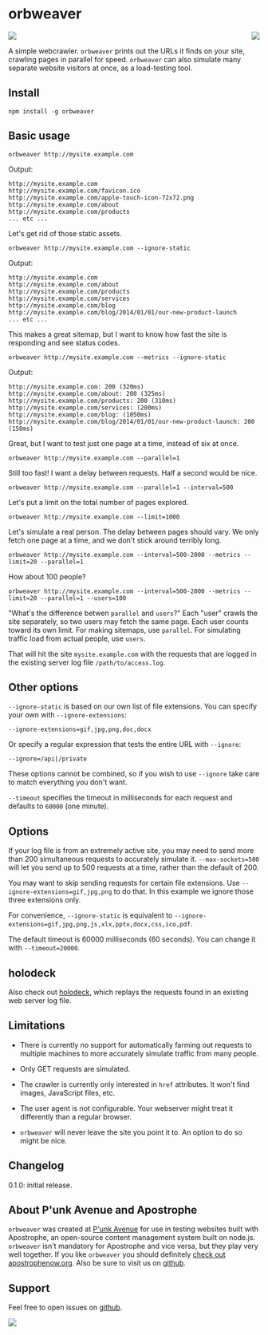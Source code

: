 # orbweaver

<a href="http://apostrophenow.org/"><img src="https://raw.github.com/punkave/orbweaver/master/logos/logo-box-madefor.png" align="right" /></a>

<div><img src="https://raw.githubusercontent.com/punkave/orbweaver/master/orbweaver-small.jpg" /></div>

A simple webcrawler. `orbweaver` prints out the URLs it finds on your site, crawling pages in parallel for speed. `orbweaver` can also simulate many separate website visitors at once, as a load-testing tool.

## Install

```
npm install -g orbweaver
```

## Basic usage

```
orbweaver http://mysite.example.com
```

Output:

```
http://mysite.example.com
http://mysite.example.com/favicon.ico
http://mysite.example.com/apple-touch-icon-72x72.png
http://mysite.example.com/about
http://mysite.example.com/products
... etc ...
```

Let's get rid of those static assets.

```
orbweaver http://mysite.example.com --ignore-static
```

Output:

```
http://mysite.example.com
http://mysite.example.com/about
http://mysite.example.com/products
http://mysite.example.com/services
http://mysite.example.com/blog
http://mysite.example.com/blog/2014/01/01/our-new-product-launch
... etc ...
```

This makes a great sitemap, but I want to know how fast the site is responding and see status codes.

```
orbweaver http://mysite.example.com --metrics --ignore-static
```

Output:

```
http://mysite.example.com: 200 (320ms)
http://mysite.example.com/about: 200 (325ms)
http://mysite.example.com/products: 200 (310ms)
http://mysite.example.com/services: (200ms)
http://mysite.example.com/blog: (1050ms)
http://mysite.example.com/blog/2014/01/01/our-new-product-launch: 200 (150ms)
```

Great, but I want to test just one page at a time, instead of six at once.

```
orbweaver http://mysite.example.com --parallel=1
```

Still too fast! I want a delay between requests. Half a second would be nice.

```
orbweaver http://mysite.example.com --parallel=1 --interval=500
```

Let's put a limit on the total number of pages explored.

```
orbweaver http://mysite.example.com --limit=1000
```

Let's simulate a real person. The delay between pages should vary. We only fetch one page at a time, and we don't stick around terribly long.

```
orbweaver http://mysite.example.com --interval=500-2000 --metrics --limit=20 --parallel=1
```

How about 100 people?

```
orbweaver http://mysite.example.com --interval=500-2000 --metrics --limit=20 --parallel=1 --users=100
```

"What's the difference betwen `parallel` and `users`?" Each "user" crawls the site separately, so two users may fetch the same page. Each user counts toward its own limit. For making sitemaps, use `parallel`. For simulating traffic load from actual people, use `users`.

That will hit the site `mysite.example.com` with the requests that are logged in the existing server log file `/path/to/access.log`.

## Other options

`--ignore-static` is based on our own list of file extensions. You can specify your own with `--ignore-extensions`:

`--ignore-extensions=gif,jpg,png,doc,docx`

Or specify a regular expression that tests the entire URL with `--ignore`:

`--ignore=/api|/private`

These options cannot be combined, so if you wish to use `--ignore` take care to match everything you don't want.

`--timeout` specifies the timeout in milliseconds for each request and defaults to `60000` (one minute).


## Options

If your log file is from an extremely active site, you may need to send more than 200 simultaneous requests to accurately simulate it. `--max-sockets=500` will let you send up to 500 requests at a time, rather than the default of 200.

You may want to skip sending requests for certain file extensions. Use `--ignore-extensions=gif,jpg,png` to do that. In this example we ignore those three extensions only.

For convenience, `--ignore-static` is equivalent to `--ignore-extensions=gif,jpg,png,js,xlx,pptx,docx,css,ico,pdf`.

The default timeout is 60000 milliseconds (60 seconds). You can change it with `--timeout=20000`.

## holodeck

Also check out [holodeck](http://github.com/punkave/holodeck), which replays the requests found in an existing web server log file.

## Limitations

* There is currently no support for automatically farming out requests to multiple machines to more accurately simulate traffic from many people.

* Only GET requests are simulated.

* The crawler is currently only interested in `href` attributes. It won't find images, JavaScript files, etc.

* The user agent is not configurable. Your webserver might treat it differently than a regular browser.

* `orbweaver` will never leave the site you point it to. An option to do so might be nice.

## Changelog

0.1.0: initial release.

## About P'unk Avenue and Apostrophe

`orbweaver` was created at [P'unk Avenue](http://punkave.com) for use in testing websites built with Apostrophe, an open-source content management system built on node.js. `orbweaver` isn't mandatory for Apostrophe and vice versa, but they play very well together. If you like `orbweaver` you should definitely [check out apostrophenow.org](http://apostrophenow.org). Also be sure to visit us on [github](http://github.com/punkave).

## Support

Feel free to open issues on [github](http://github.com/punkave/orbweaver).

<a href="http://punkave.com/"><img src="https://raw.github.com/punkave/orbweaver/master/logos/logo-box-builtby.png" /></a>
